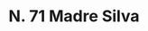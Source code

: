 ---
title: "N. 71 Madre Silva"
permalink: "/edition/plant071/"
plant-name: "N. 71"
plant-number: "071"
plant-xml: "/assets/xml/plant071.xml"
plant-img1: "/assets/img/plant071_verso.jpg"
plant-img2: "/assets/img/plant071.jpg"
plant-title: "N. 71 Madre Silva"
plant-taxon-link: "http://www.worldfloraonline.org/taxon/wfo-0000359853"
plant-taxon-content: ""
layout: single-xml
---
